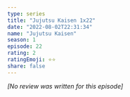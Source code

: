 ```yaml
---
type: series
title: "Jujutsu Kaisen 1x22"
date: "2022-08-02T22:31:34"
name: "Jujutsu Kaisen"
season: 1
episode: 22
rating: 2
ratingEmoji: ⭐️⭐️
share: false
---
```


*[No review was written for this episode]*
